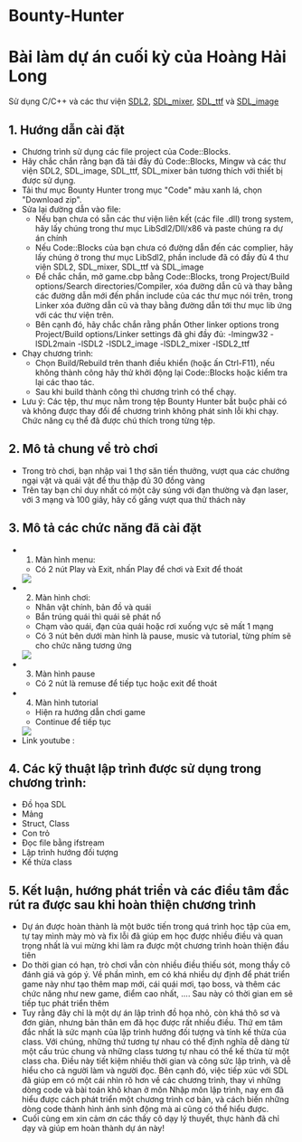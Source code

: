 # Bounty-Hunter
# Bài làm dự án cuối kỳ của Hoàng Hải Long

Sử dụng C/C++ và các thư viện [SDL2](https://www.libsdl.org/), [SDL_mixer](https://www.libsdl.org/projects/SDL_mixer/), [SDL_ttf](https://www.libsdl.org/projects/SDL_ttf/) và [SDL_image](https://www.libsdl.org/projects/SDL_image/)

## 1. Hướng dẫn cài đặt
- Chương trình sử dụng các file project của Code::Blocks.
- Hãy chắc chắn rằng bạn đã tải đầy đủ Code::Blocks, Mingw và các thư viện SDL2, SDL_image, SDL_ttf, SDL_mixer bản tương thích với thiết bị được sử dụng.
- Tải thư mục Bounty Hunter trong mục "Code" màu xanh lá, chọn "Download zip".
- Sửa lại đường dẫn vào file:
  - Nếu bạn chưa có sẵn các thư viện liên kết (các file .dll) trong system, hãy lấy chúng trong thư mục LibSdl2/Dll/x86 và paste chúng ra dự án chính
  - Nếu Code::Blocks của bạn chưa có đường dẫn đến các complier, hãy lấy chúng ở trong thư mục LibSdl2, phần include đã có đầy đủ 4 thư viện SDL2, SDL_mixer, SDL_ttf và SDL_image
  - Để chắc chắn, mở game.cbp bằng Code::Blocks, trong Project/Build options/Search directories/Compiler, xóa đường dẫn cũ và thay bằng các đường dẫn mới đến phần include của các thư mục nói trên, trong Linker xóa đường dẫn cũ và thay bằng đường dẫn tới thư mục lib ứng với các thư viện trên.
  - Bên cạnh đó, hãy chắc chắn rằng phần Other linker options trong Project/Build options/Linker settings đã ghi đầy đủ: -lmingw32 -lSDL2main -lSDL2 -lSDL2_image -lSDL2_mixer -lSDL2_ttf
 - Chạy chương trình:
    - Chọn Build/Rebuild trên thanh điều khiển (hoặc ấn Ctrl-F11), nếu không thành công hãy thử khởi động lại Code::Blocks hoặc kiểm tra lại các thao tác.
    - Sau khi build thành công thì chương trình có thể chạy.
 - Lưu ý: Các tệp, thư mục nằm trong tệp Bounty Hunter bắt buộc phải có và không được thay đổi để chương trình không phát sinh lỗi khi chạy. Chức năng cụ thể đã được chú thích trong từng tệp.
 
 ## 2. Mô tả chung về trò chơi
 - Trong trò chơi, bạn nhập vai 1 thợ săn tiền thưởng, vượt qua các chướng ngại vật và quái vật để thu thập đủ 30 đồng vàng
 - Trên tay bạn chỉ duy nhất có một cây súng với đạn thường và đạn laser, với 3 mạng và 100 giây, hãy cố gắng vượt qua thử thách này

## 3. Mô tả các chức năng đã cài đặt
- 1. Màn hình menu:
  - Có 2 nút Play và Exit, nhấn Play để chơi và Exit để thoát
  <img src="https://drive.google.com/file/d/1EVkWl-oqFE7_jLb_7i1gYElaysgqspiE/view?usp=sharing">
- 2. Màn hình chơi:
  - Nhân vật chính, bản đồ và quái
  - Bắn trúng quái thì quái sẽ phát nổ
  - Chạm vào quái, đạn của quái hoặc rơi xuống vực sẽ mất 1 mạng
  - Có 3 nút bên dưới màn hình là pause, music và tutorial, từng phím sẽ cho chức năng tương ứng
  <img src="https://drive.google.com/file/d/1ecR3g2mkjVnbjdC4EOT-4SatbgU_-tWf/view?usp=sharing">
- 3. Màn hình pause
  - Có 2 nút là remuse để tiếp tục hoặc exit để thoát
- 4. Màn hình tutorial
  - Hiện ra hướng dẫn chơi game
  - Continue để tiếp tục
  <img src="https://drive.google.com/file/d/1Uddb9KkurYRgMYw0c8z-ZgrTPujF2QLe/view?usp=sharing">
- Link youtube : 

## 4. Các kỹ thuật lập trình được sử dụng trong chương trình:
- Đồ họa SDL
- Mảng
- Struct, Class
- Con trỏ
- Đọc file bằng ifstream
- Lập trình hướng đối tượng
- Kế thừa class

## 5. Kết luận, hướng phát triển và các điều tâm đắc rút ra được sau khi hoàn thiện chương trình
- Dự án được hoàn thành là một bước tiến trong quá trình học tập của em, tự tay mình mày mò và fix lỗi đã giúp em học được nhiều điều và quan trọng nhất là vui mừng khi làm ra được một chương trình hoàn thiện đầu tiên
- Do thời gian có hạn, trò chơi vẫn còn nhiều điều thiếu sót, mong thầy cô đánh giá và góp ý. Về phần mình, em có khá nhiều dự định để phát triển game này như tạo thêm map mới, cái quái mơi, tạo boss, và thêm các chức năng như new game, điểm cao nhất, .... Sau này có thời gian em sẽ tiếp tục phát triển thêm
- Tuy rằng đây chỉ là một dự án lập trình đồ họa nhỏ, còn khá thô sơ và đơn giản, nhưng bản thân em đã học được rất nhiều điều. Thứ em tâm đắc nhất là sức mạnh của lập trình hướng đối tượng và tính kế thừa của class. Với chúng, những thứ tương tự nhau có thể định nghĩa dễ dàng từ một cấu trúc chung và những class tương tự nhau có thể kế thừa từ một class cha. Điều này tiết kiệm nhiều thời gian và công sức lập trình, và dễ hiểu cho cả người làm và người đọc. Bên cạnh đó, việc tiếp xúc với SDL đã giúp em có một cái nhìn rõ hơn về các chương trình, thay vì những dòng code và bài toán khô khan ở môn Nhập môn lập trình, nay em đã hiểu được cách phát triển một chương trình cơ bản, và cách biến những dòng code thành hình ảnh sinh động mà ai cũng có thể hiểu được.
- Cuối cùng em xin cảm ơn các thầy cô dạy lý thuyết, thực hành đã chỉ dạy và giúp em hoàn thành dự án này!
  
